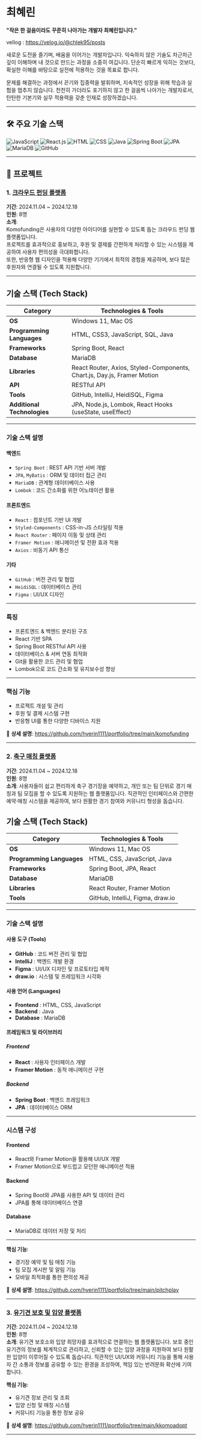 
# 최혜린  
**"작은 한 걸음이라도 꾸준히 나아가는 개발자 최혜린입니다."**

vellog : https://velog.io/@chlek95/posts

새로운 도전을 즐기며, 배움을 이어가는 개발자입니다. 익숙하지 않은 기술도 차근차근 깊이 이해하며 내 것으로 만드는 과정을 소중히 여깁니다. 단순히 빠르게 익히는 것보다, 확실한 이해를 바탕으로 실전에 적용하는 것을 목표로 합니다.

문제를 해결하는 과정에서 끈기와 집중력을 발휘하며, 지속적인 성장을 위해 학습과 실험을 멈추지 않습니다. 천천히 가더라도 포기하지 않고 한 걸음씩 나아가는 개발자로서, 탄탄한 기본기와 실무 적용력을 갖춘 인재로 성장하겠습니다.

---
## 🛠️ 주요 기술 스택  

![JavaScript](https://img.shields.io/badge/JavaScript-ES6+-F7DF1E?style=flat-square&logo=javascript&logoColor=white)
![React.js](https://img.shields.io/badge/React.js-61DAFB?style=flat-square&logo=react&logoColor=white)
![HTML](https://img.shields.io/badge/HTML5-E34F26?style=flat-square&logo=html5&logoColor=white)
![CSS](https://img.shields.io/badge/CSS3-1572B6?style=flat-square&logo=css3&logoColor=white)
![Java](https://img.shields.io/badge/Java-007396?style=flat-square&logo=openjdk&logoColor=white)
![Spring Boot](https://img.shields.io/badge/Spring%20Boot-6DB33F?style=flat-square&logo=spring-boot&logoColor=white)
![JPA](https://img.shields.io/badge/JPA-007396?style=flat-square&logo=hibernate&logoColor=white)
![MariaDB](https://img.shields.io/badge/MariaDB-003545?style=flat-square&logo=mariadb&logoColor=white)
![GitHub](https://img.shields.io/badge/GitHub-181717?style=flat-square&logo=github&logoColor=white)

---

## 📌 프로젝트  

### 1. [크라우드 펀딩 플랫폼](https://github.com/coding-ji/komofunding)  

**기간**: 2024.11.04 ~ 2024.12.18  
**인원**: 8명  
**소개**:  
Komofunding은 사용자의 다양한 아이디어를 실현할 수 있도록 돕는 크라우드 펀딩 웹 플랫폼입니다.  
프로젝트를 효과적으로 홍보하고, 후원 및 결제를 간편하게 처리할 수 있는 시스템을 제공하여 사용자 편의성을 극대화합니다.  
또한, 반응형 웹 디자인을 적용해 다양한 기기에서 최적의 경험을 제공하며, 보다 많은 후원자와 연결될 수 있도록 지원합니다.  

---

## **기술 스택 (Tech Stack)**  

| **Category**            | **Technologies & Tools** |
|------------------------|-------------------------|
| **OS**                | Windows 11, Mac OS |
| **Programming Languages** | HTML, CSS3, JavaScript, SQL, Java |
| **Frameworks**        | Spring Boot, React |
| **Database**          | MariaDB |
| **Libraries**         | React Router, Axios, Styled-Components, Chart.js, Day.js, Framer Motion |
| **API**               | RESTful API |
| **Tools**             | GitHub, IntelliJ, HeidiSQL, Figma |
| **Additional Technologies** | JPA, Node.js, Lombok, React Hooks (useState, useEffect) |

---

### **기술 스택 설명**  

#### **백엔드**
- `Spring Boot` : REST API 기반 서버 개발  
- `JPA`, `MyBatis` : ORM 및 데이터 접근 관리  
- `MariaDB` : 관계형 데이터베이스 사용  
- `Lombok` : 코드 간소화를 위한 어노테이션 활용  

#### **프론트엔드**
- `React` : 컴포넌트 기반 UI 개발  
- `Styled-Components` : CSS-in-JS 스타일링 적용  
- `React Router` : 페이지 이동 및 상태 관리  
- `Framer Motion` : 애니메이션 및 전환 효과 적용  
- `Axios` : 비동기 API 통신  

#### **기타**
- `GitHub` : 버전 관리 및 협업  
- `HeidiSQL` : 데이터베이스 관리  
- `Figma` : UI/UX 디자인  

---

### **특징**
- 프론트엔드 & 백엔드 분리된 구조  
- React 기반 SPA  
- Spring Boot RESTful API 사용  
- 데이터베이스 & 서버 연동 최적화  
- Git을 활용한 코드 관리 및 협업  
- Lombok으로 코드 간소화 및 유지보수성 향상  

---

### **핵심 기능**  
- 프로젝트 개설 및 관리  
- 후원 및 결제 시스템 구현  
- 반응형 UI를 통한 다양한 디바이스 지원  

📌 **상세 설명**:  https://github.com/hyerin1111/portfolio/tree/main/komofunding


---

### 2. [축구 매칭 플랫폼](https://github.com/hyerin1111/pitchplay)  
**기간**: 2024.11.04 ~ 2024.12.18  
**인원**: 8명  
**소개**: 사용자들이 쉽고 편리하게 축구 경기장을 예약하고, 개인 또는 팀 단위로 경기 매칭과 팀 모집을 할 수 있도록 지원하는 웹 플랫폼입니다. 직관적인 인터페이스와 간편한 예약·매칭 시스템을 제공하여, 보다 원활한 경기 참여와 커뮤니티 형성을 돕습니다.

## **기술 스택 (Tech Stack)**  

| **Category**            | **Technologies & Tools** |
|------------------------|-------------------------|
| **OS**                | Windows 11, Mac OS |
| **Programming Languages** | HTML, CSS, JavaScript, Java |
| **Frameworks**        | Spring Boot, JPA, React |
| **Database**          | MariaDB |
| **Libraries**         | React Router, Framer Motion |
| **Tools**             | GitHub, IntelliJ, Figma, draw.io |

---

### **기술 스택 설명**  

#### **사용 도구 (Tools)**
- **GitHub** : 코드 버전 관리 및 협업  
- **IntelliJ** : 백엔드 개발 환경  
- **Figma** : UI/UX 디자인 및 프로토타입 제작  
- **draw.io** : 시스템 및 프레임워크 시각화  

#### **사용 언어 (Languages)**
- **Frontend** : HTML, CSS, JavaScript  
- **Backend** : Java  
- **Database** : MariaDB  

#### **프레임워크 및 라이브러리**  
##### **Frontend**
- **React** : 사용자 인터페이스 개발  
- **Framer Motion** : 동적 애니메이션 구현  

##### **Backend**
- **Spring Boot** : 백엔드 프레임워크  
- **JPA** : 데이터베이스 ORM  

---

### **시스템 구성**
#### **Frontend**
- React와 Framer Motion을 활용해 UI/UX 개발  
- Framer Motion으로 부드럽고 모던한 애니메이션 적용  

#### **Backend**
- Spring Boot와 JPA를 사용한 API 및 데이터 관리  
- JPA를 통해 데이터베이스 연결  

#### **Database**
- MariaDB로 데이터 저장 및 처리

---

**핵심 기능**:  
- 경기장 예약 및 팀 매칭 기능  
- 팀 모집 게시판 및 알림 기능  
- 모바일 최적화를 통한 편의성 제공

 📌 **상세 설명**:  https://github.com/hyerin1111/portfolio/tree/main/pitchplay

---

### 3. [유기견 보호 및 입양 플랫폼](https://github.com/yeonhui94/kkomoadopt)  
**기간**: 2024.11.04 ~ 2024.12.18  
**인원**: 8명  
**소개**: 유기견 보호소와 입양 희망자를 효과적으로 연결하는 웹 플랫폼입니다. 보호 중인 유기견의 정보를 체계적으로 관리하고, 신뢰할 수 있는 입양 과정을 지원하여 보다 원활한 입양이 이루어질 수 있도록 돕습니다. 직관적인 UI/UX와 커뮤니티 기능을 통해 사용자 간 소통과 정보를 공유할 수 있는 환경을 조성하여, 책임 있는 반려문화 확산에 기여합니다.

**핵심 기능**:  
- 유기견 정보 관리 및 조회  
- 입양 신청 및 매칭 시스템  
- 커뮤니티 기능을 통한 정보 공유

📌 **상세 설명**:  https://github.com/hyerin1111/portfolio/tree/main/kkomoadopt

---
